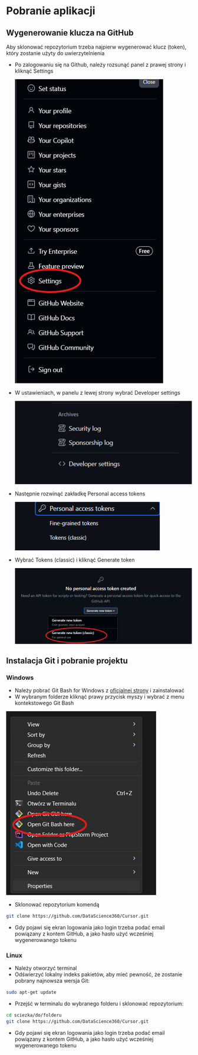 # Pobranie aplikacji

## Wygenerowanie klucza na GitHub

Aby sklonować repozytorium trzeba najpierw wygenerować klucz (token), który zostanie użyty do uwierzytelnienia

- Po zalogowaniu się na Github, należy rozsunąć panel z prawej strony i kliknąć Settings

  ![sidebar_with_settings_option](../assets/image-4.png)

- W ustawieniach, w panelu z lewej strony wybrać Developer settings

  ![Developer_settings](../assets/image-5.png)

- Następnie rozwinąć zakładkę Personal access tokens

  ![Personal_access_tokens](../assets/image-6.png)

- Wybrać Tokens (classic) i kliknąć Generate token

  ![generate_token](../assets/image-7.png)

## Instalacja Git i pobranie projektu

### Windows

- Należy pobrać Git Bash for Windows z [oficjalnej strony](https://git-scm.com/downloads/win) i zainstalować
- W wybranym folderze kliknąć prawy przycisk myszy i wybrać z menu kontekstowego Git Bash

![context_menu_with_git_bash_option](../assets/image.png)

- Sklonować repozytorium komendą

```bash
git clone https://github.com/DataScience360/Cursor.git
```

- Gdy pojawi się ekran logowania jako login trzeba podać email powiązany z kontem GitHub, a jako hasło użyć wcześniej wygenerowanego tokenu

### Linux

- Należy otworzyć terminal
- Odświerzyć lokalny indeks pakietów, aby mieć pewność, że zostanie pobrany najnowsza wersja Git:

```bash
sudo apt-get update
```

- Przejść w terminalu do wybranego folderu i sklonować repozytorium:

```bash
cd sciezka/do/folderu
git clone https://github.com/DataScience360/Cursor.git
```

- Gdy pojawi się ekran logowania jako login trzeba podać email powiązany z kontem GitHub, a jako hasło użyć wcześniej wygenerowanego tokenu
